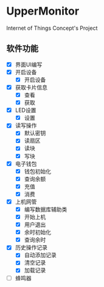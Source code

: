 # UpperMonitor
Internet of Things Concept's Project

## 软件功能

- [x] 界面UI编写
- [x] 开启设备
	- [x] 开启设备
- [x] 获取卡片信息
	- [x] 查看
	- [x] 获取
- [x] LED设置
	- [x] 设置
- [x] 读写操作
	- [x] 默认密钥
	- [x] 读扇区
	- [x] 读块
	- [x] 写块
- [x] 电子钱包
	- [x] 钱包初始化
	- [x] 查询余额
	- [x] 充值
	- [x] 消费
- [x] 上机网管
	- [x] 编写数据库辅助类
	- [x] 开始上机
	- [x] 用户退出
	- [x] 余时初始化
	- [x] 查询余时
- [x] 历史操作记录
	- [x] 自动添加记录
	- [x] 清空记录
	- [x] 加载记录
- [ ] 蜂鸣器 